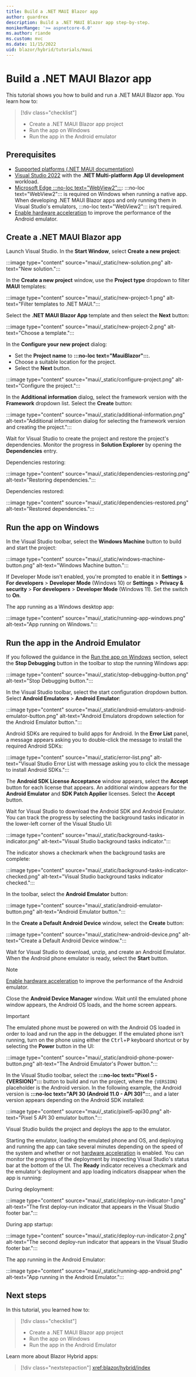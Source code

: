 ```yaml
---
title: Build a .NET MAUI Blazor app
author: guardrex
description: Build a .NET MAUI Blazor app step-by-step.
monikerRange: '>= aspnetcore-6.0'
ms.author: riande
ms.custom: mvc
ms.date: 11/15/2022
uid: blazor/hybrid/tutorials/maui
---
```

# Build a .NET MAUI Blazor app

This tutorial shows you how to build and run a .NET MAUI Blazor app. You learn how to:

> [!div class="checklist"]
> * Create a .NET MAUI Blazor app project
> * Run the app on Windows
> * Run the app in the Android emulator

## Prerequisites

* [Supported platforms (.NET MAUI documentation)](/dotnet/maui/supported-platforms)
* [Visual Studio 2022](https://visualstudio.microsoft.com/vs/) with the **.NET Multi-platform App UI development** workload.
* [Microsoft Edge :::no-loc text="WebView2":::](https://developer.microsoft.com/microsoft-edge/webview2/): :::no-loc text="WebView2"::: is required on Windows when running a native app. When developing .NET MAUI Blazor apps and only running them in Visual Studio's emulators, :::no-loc text="WebView2"::: isn't required.
* [Enable hardware acceleration](/dotnet/maui/android/emulator/hardware-acceleration) to improve the performance of the Android emulator.

## Create a .NET MAUI Blazor app

Launch Visual Studio. In the **Start Window**, select **Create a new project**:

:::image type="content" source="maui/_static/new-solution.png" alt-text="New solution.":::

In the **Create a new project** window, use the **Project type** dropdown to filter **MAUI** templates:

:::image type="content" source="maui/_static/new-project-1.png" alt-text="Filter templates to .NET MAUI.":::

Select the **.NET MAUI Blazor App** template and then select the **Next** button:

:::image type="content" source="maui/_static/new-project-2.png" alt-text="Choose a template.":::

In the **Configure your new project** dialog:

* Set the **Project name** to **:::no-loc text="MauiBlazor":::**.
* Choose a suitable location for the project.
* Select the **Next** button.

:::image type="content" source="maui/_static/configure-project.png" alt-text="Configure the project.":::

In the **Additional information** dialog, select the framework version with the **Framework** dropdown list. Select the **Create** button:

:::image type="content" source="maui/_static/additional-information.png" alt-text="Additional information dialog for selecting the framework version and creating the project.":::

Wait for Visual Studio to create the project and restore the project's dependencies. Monitor the progress in **Solution Explorer** by opening the **Dependencies** entry.

Dependencies restoring:

:::image type="content" source="maui/_static/dependencies-restoring.png" alt-text="Restoring dependencies.":::

Dependencies restored:

:::image type="content" source="maui/_static/dependencies-restored.png" alt-text="Restored dependencies.":::

## Run the app on Windows

In the Visual Studio toolbar, select the **Windows Machine** button to build and start the project:

:::image type="content" source="maui/_static/windows-machine-button.png" alt-text="Windows Machine button.":::

If Developer Mode isn't enabled, you're prompted to enable it in **Settings** > **For developers** > **Developer Mode** (Windows 10) or **Settings** > **Privacy & security** > **For developers** > **Developer Mode** (Windows 11). Set the switch to **On**.

The app running as a Windows desktop app:

:::image type="content" source="maui/_static/running-app-windows.png" alt-text="App running on Windows.":::

## Run the app in the Android Emulator

If you followed the guidance in the [Run the app on Windows](#run-the-app-on-windows) section, select the **Stop Debugging** button in the toolbar to stop the running Windows app:

:::image type="content" source="maui/_static/stop-debugging-button.png" alt-text="Stop Debugging button.":::

In the Visual Studio toolbar, select the start configuration dropdown button. Select **Android Emulators** > **Android Emulator**:

:::image type="content" source="maui/_static/android-emulators-android-emulator-button.png" alt-text="Android Emulators dropdown selection for the Android Emulator button.":::

Android SDKs are required to build apps for Android. In the **Error List** panel, a message appears asking you to double-click the message to install the required Android SDKs:

:::image type="content" source="maui/_static/error-list.png" alt-text="Visual Studio Error List with message asking you to click the message to install Android SDKs.":::

The **Android SDK License Acceptance** window appears, select the **Accept** button for each license that appears. An additional window appears for the **Android Emulator** and **SDK Patch Applier** licenses. Select the **Accept** button.

Wait for Visual Studio to download the Android SDK and Android Emulator. You can track the progress by selecting the background tasks indicator in the lower-left corner of the Visual Studio UI:

:::image type="content" source="maui/_static/background-tasks-indicator.png" alt-text="Visual Studio background tasks indicator.":::

The indicator shows a checkmark when the background tasks are complete:

:::image type="content" source="maui/_static/background-tasks-indicator-checked.png" alt-text="Visual Studio background tasks indicator checked.":::

In the toolbar, select the **Android Emulator** button:

:::image type="content" source="maui/_static/android-emulator-button.png" alt-text="Android Emulator button.":::

In the **Create a Default Android Device** window, select the **Create** button:

:::image type="content" source="maui/_static/new-android-device.png" alt-text="Create a Default Android Device window.":::

Wait for Visual Studio to download, unzip, and create an Android Emulator. When the Android phone emulator is ready, select the **Start** button.

> [!NOTE]
> [Enable hardware acceleration](/xamarin/android/get-started/installation/android-emulator/hardware-acceleration) to improve the performance of the Android emulator.

Close the **Android Device Manager** window. Wait until the emulated phone window appears, the Android OS loads, and the home screen appears.

> [!IMPORTANT]
> The emulated phone must be powered on with the Android OS loaded in order to load and run the app in the debugger. If the emulated phone isn't running, turn on the phone using either the <kbd>Ctrl</kbd>+<kbd>P</kbd> keyboard shortcut or by selecting the **Power** button in the UI:
>
> :::image type="content" source="maui/_static/android-phone-power-button.png" alt-text="The Android Emulator's Power button.":::

In the Visual Studio toolbar, select the **:::no-loc text="Pixel 5 - {VERSION}":::** button to build and run the project, where the `{VERSION}` placeholder is the Android version. In the following example, the Android version is **:::no-loc text="API 30 (Android 11.0 - API 30)":::**, and a later version appears depending on the Android SDK installed:

:::image type="content" source="maui/_static/pixel5-api30.png" alt-text="Pixel 5 API 30 emulator button.":::

Visual Studio builds the project and deploys the app to the emulator.

Starting the emulator, loading the emulated phone and OS, and deploying and running the app can take several minutes depending on the speed of the system and whether or not [hardware acceleration](/xamarin/android/get-started/installation/android-emulator/hardware-acceleration) is enabled. You can monitor the progress of the deployment by inspecting Visual Studio's status bar at the bottom of the UI. The **Ready** indicator receives a checkmark and the emulator's deployment and app loading indicators disappear when the app is running:

During deployment:

:::image type="content" source="maui/_static/deploy-run-indicator-1.png" alt-text="The first deploy-run indicator that appears in the Visual Studio footer bar.":::

During app startup:

:::image type="content" source="maui/_static/deploy-run-indicator-2.png" alt-text="The second deploy-run indicator that appears in the Visual Studio footer bar.":::

The app running in the Android Emulator:

:::image type="content" source="maui/_static/running-app-android.png" alt-text="App running in the Android Emulator.":::

## Next steps

In this tutorial, you learned how to:

> [!div class="checklist"]
> * Create a .NET MAUI Blazor app project
> * Run the app on Windows
> * Run the app in the Android Emulator

Learn more about Blazor Hybrid apps:

> [!div class="nextstepaction"]
> <xref:blazor/hybrid/index>

